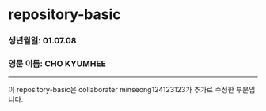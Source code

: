 # repository-basic

### 생년월일: 01.07.08
### 영문 이름: CHO KYUMHEE
---
이 repository-basic은 collaborater minseong124123123가 추가로 수정한 부분입니다.
